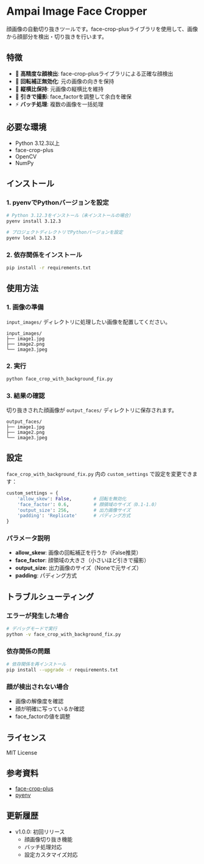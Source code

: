 # Ampai Image Face Cropper

顔画像の自動切り抜きツールです。face-crop-plusライブラリを使用して、画像から顔部分を検出・切り抜きを行います。

## 特徴

- 🎯 **高精度な顔検出**: face-crop-plusライブラリによる正確な顔検出
- 🔄 **回転補正無効化**: 元の画像の向きを保持
- 📏 **縦横比保持**: 元画像の縦横比を維持
- 🎨 **引きで撮影**: face_factorを調整して余白を確保
- ⚡ **バッチ処理**: 複数の画像を一括処理

## 必要な環境

- Python 3.12.3以上
- face-crop-plus
- OpenCV
- NumPy

## インストール

### 1. pyenvでPythonバージョンを設定

```bash
# Python 3.12.3をインストール（未インストールの場合）
pyenv install 3.12.3

# プロジェクトディレクトリでPythonバージョンを設定
pyenv local 3.12.3
```

### 2. 依存関係をインストール

```bash
pip install -r requirements.txt
```

## 使用方法

### 1. 画像の準備

`input_images/` ディレクトリに処理したい画像を配置してください。

```
input_images/
├── image1.jpg
├── image2.png
└── image3.jpeg
```

### 2. 実行

```bash
python face_crop_with_background_fix.py
```

### 3. 結果の確認

切り抜きされた顔画像が `output_faces/` ディレクトリに保存されます。

```
output_faces/
├── image1.jpg
├── image2.png
└── image3.jpeg
```

## 設定

`face_crop_with_background_fix.py` 内の `custom_settings` で設定を変更できます：

```python
custom_settings = {
    'allow_skew': False,        # 回転を無効化
    'face_factor': 0.6,         # 顔領域のサイズ（0.1-1.0）
    'output_size': 256,         # 出力画像サイズ
    'padding': 'Replicate'      # パディング方式
}
```

### パラメータ説明

- **allow_skew**: 画像の回転補正を行うか（False推奨）
- **face_factor**: 顔領域の大きさ（小さいほど引きで撮影）
- **output_size**: 出力画像のサイズ（Noneで元サイズ）
- **padding**: パディング方式

## トラブルシューティング

### エラーが発生した場合

```bash
# デバッグモードで実行
python -v face_crop_with_background_fix.py
```

### 依存関係の問題

```bash
# 依存関係を再インストール
pip install --upgrade -r requirements.txt
```

### 顔が検出されない場合

- 画像の解像度を確認
- 顔が明確に写っているか確認
- face_factorの値を調整

## ライセンス

MIT License

## 参考資料

- [face-crop-plus](https://github.com/mantasu/face-crop-plus)
- [pyenv](https://github.com/pyenv/pyenv)

## 更新履歴

- v1.0.0: 初回リリース
  - 顔画像切り抜き機能
  - バッチ処理対応
  - 設定カスタマイズ対応 
